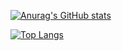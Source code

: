 [![Anurag's GitHub stats](https://github-readme-stats.vercel.app/api?username=testbughub&show_icons=true&theme=algolia)](https://github.com/anuraghazra/github-readme-stats)

[![Top Langs](https://github-readme-stats.vercel.app/api/top-langs/?username=testbughub&layout=compact&show_icons=true&theme=algolia)](https://github.com/anuraghazra/github-readme-stats)
